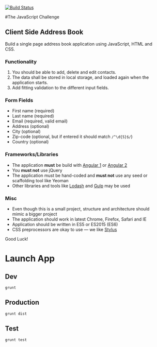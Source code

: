 [![Build Status](https://travis-ci.org/marsanla/the-list.svg)](https://travis-ci.org/marsanla/the-list)

#The JavaScript Challenge

## Client Side Address Book
Build a single page address book application using JavaScript, HTML and CSS.

### Functionality
1. You should be able to add, delete and edit contacts.
2. The data shall be stored in local storage, and loaded again when the application starts.
3. Add fitting validation to the different input fields.

### Form Fields
* First name (required)
* Last name (required)
* Email (required, valid email)
* Address (optional)
* City (optional)
* Zip-code (optional, but if entered it should match `/^\d{5}$/`)
* Country (optional)

### Frameworks/Libraries
* The application **must** be build with [Angular 1](https://angularjs.org/) or [Angular 2](https://angular.io/) 
* You **must not** use jQuery
* The application must be hand-coded and **must not** use any seed or scaffolding tool like Yeoman
* Other libraries and tools like [Lodash](https://lodash.com/) and [Gulp](http://gulpjs.com/) may be used

### Misc
* Even though this is a small project, structure and architecture should mimic a bigger project
* The application should work in latest Chrome, Firefox, Safari and IE
* Application should be written in ES5 or ES2015 (ES6)
* CSS preprocessors are okay to use — we like [Stylus](https://learnboost.github.io/stylus/)

Good Luck!


# Launch App

## Dev
```shell
grunt
```

## Production
```shell
grunt dist
```

## Test
```shell
grunt test
```